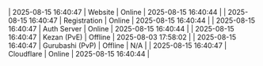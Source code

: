 | 2025-08-15 16:40:47 | Website | Online | 2025-08-15 16:40:44 |
| 2025-08-15 16:40:47 | Registration | Online | 2025-08-15 16:40:44 |
| 2025-08-15 16:40:47 | Auth Server | Online | 2025-08-15 16:40:44 |
| 2025-08-15 16:40:47 | Kezan (PvE) | Offline | 2025-08-03 17:58:02 |
| 2025-08-15 16:40:47 | Gurubashi (PvP) | Offline | N/A |
| 2025-08-15 16:40:47 | Cloudflare | Online | 2025-08-15 16:40:44 |
